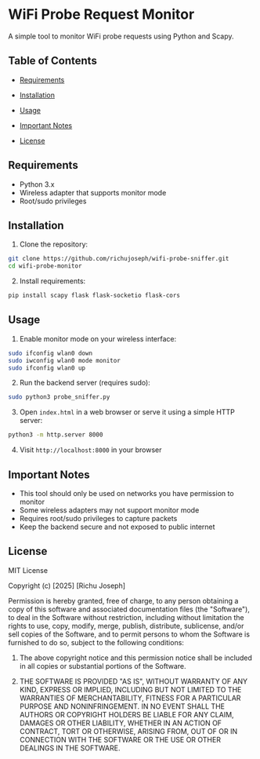 # WiFi Probe Request Monitor

A simple tool to monitor WiFi probe requests using Python and Scapy.

## Table of Contents

- [Requirements](#requirements)

- [Installation](#installation)

- [Usage](#usage)

- [Important Notes](#important-notes)

- [License](#license)


## Requirements

- Python 3.x
- Wireless adapter that supports monitor mode
- Root/sudo privileges

## Installation

1. Clone the repository:
```bash
git clone https://github.com/richujoseph/wifi-probe-sniffer.git
cd wifi-probe-monitor
```

2. Install requirements:
```bash
pip install scapy flask flask-socketio flask-cors
```

## Usage

1. Enable monitor mode on your wireless interface:
```bash
sudo ifconfig wlan0 down
sudo iwconfig wlan0 mode monitor
sudo ifconfig wlan0 up
```

2. Run the backend server (requires sudo):
```bash
sudo python3 probe_sniffer.py
```

3. Open `index.html` in a web browser or serve it using a simple HTTP server:
```bash
python3 -m http.server 8000
```

4. Visit `http://localhost:8000` in your browser

## Important Notes

- This tool should only be used on networks you have permission to monitor
- Some wireless adapters may not support monitor mode
- Requires root/sudo privileges to capture packets
- Keep the backend secure and not exposed to public internet

## License

MIT License

Copyright (c) [2025] [Richu Joseph]

Permission is hereby granted, free of charge, to any person obtaining a copy
of this software and associated documentation files (the "Software"), to deal
in the Software without restriction, including without limitation the rights
to use, copy, modify, merge, publish, distribute, sublicense, and/or sell
copies of the Software, and to permit persons to whom the Software is
furnished to do so, subject to the following conditions:

1. The above copyright notice and this permission notice shall be included in
   all copies or substantial portions of the Software.

2. THE SOFTWARE IS PROVIDED "AS IS", WITHOUT WARRANTY OF ANY KIND, EXPRESS OR
   IMPLIED, INCLUDING BUT NOT LIMITED TO THE WARRANTIES OF MERCHANTABILITY,
   FITNESS FOR A PARTICULAR PURPOSE AND NONINFRINGEMENT. IN NO EVENT SHALL THE
   AUTHORS OR COPYRIGHT HOLDERS BE LIABLE FOR ANY CLAIM, DAMAGES OR OTHER
   LIABILITY, WHETHER IN AN ACTION OF CONTRACT, TORT OR OTHERWISE, ARISING FROM,
   OUT OF OR IN CONNECTION WITH THE SOFTWARE OR THE USE OR OTHER DEALINGS IN THE
   SOFTWARE.
